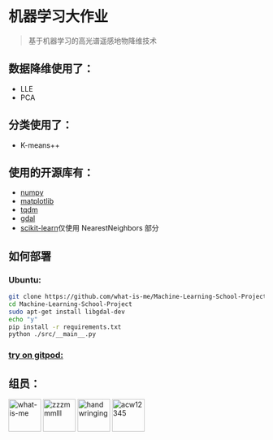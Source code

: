 # 机器学习大作业

> 基于机器学习的高光谱遥感地物降维技术

## 数据降维使用了：

-   LLE
-   PCA

## 分类使用了：

-   K-means++

## 使用的开源库有：

-   [numpy](https://github.com/numpy/numpy)
-   [matplotlib](https://github.com/matplotlib/matplotlib)
-   [tqdm](https://github.com/tqdm/tqdm)
-   [gdal](https://github.com/OSGeo/gdal)
-   [scikit-learn](https://github.com/scikit-learn/scikit-learn)仅使用 NearestNeighbors 部分

## 如何部署

### Ubuntu:

```bash
git clone https://github.com/what-is-me/Machine-Learning-School-Project.git
cd Machine-Learning-School-Project
sudo apt-get install libgdal-dev
echo "y"
pip install -r requirements.txt
python ./src/__main__.py
```

### [try on gitpod:](https://gitpod.io#https://github.com/what-is-me/Machine-Learning-School-Project)

## 组员：

<a href="https://github.com/what-is-me"><img src="https://avatars.githubusercontent.com/u/70659394?s=64" alt="what-is-me" width="64" height="64" /></a>
<a href="https://github.com/zzzmmmlll"><img src="https://avatars.githubusercontent.com/u/96279939?s=64&v=4" alt="zzzmmmlll" width="64" height="64" /></a>
<a href="https://github.com/handwringing"><img src="https://avatars.githubusercontent.com/u/107198929?s=64" alt="handwringing" width="64" height="64" /></a>
<a href="https://github.com/acw12345"><img src="https://avatars.githubusercontent.com/u/94275010?s=64" alt="acw12345" width="64" height="64" /></a>

